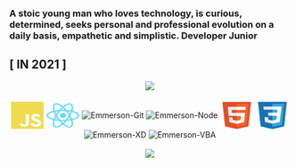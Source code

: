 ### A stoic young man who loves technology, is curious, determined, seeks personal and professional evolution on a daily basis, empathetic and simplistic. Developer Junior

<h2>         [ IN 2021 ]           </h2>

<div align="center">
  <img display="block" src="https://github-readme-stats.vercel.app/api?username=sroliver202023&show_icons=true&theme=radical">

  <div style="display: inline_block">
    <br>
    <img align="center" alt="Emmerson-Js" height="50" width="60" src="https://raw.githubusercontent.com/devicons/devicon/master/icons/javascript/javascript-plain.svg">
    <img align="center" alt="Emmerson-React" height="50" width="60" src="https://raw.githubusercontent.com/devicons/devicon/master/icons/react/react-original.svg">
    <img align="center" alt="Emmerson-Git" height="50" width="60" src="https://upload.wikimedia.org/wikipedia/commons/6/62/Git-logo-orange.svg">
    <img align="center" alt="Emmerson-Node" height="50" width="60" src="https://upload.wikimedia.org/wikipedia/commons/d/d9/Node.js_logo.svg">
    <img align="center" alt="Emmerson-HTML" height="50" width="60" src="https://raw.githubusercontent.com/devicons/devicon/master/icons/html5/html5-original.svg">
    <img align="center" alt="Emmerson-CSS" height="50" width="60" src="https://raw.githubusercontent.com/devicons/devicon/master/icons/css3/css3-original.svg">
    <img align="center" alt="Emmerson-XD" height="50" width="60" src="https://upload.wikimedia.org/wikipedia/commons/c/c2/Adobe_XD_CC_icon.svg">
    <img align="center" alt="Emmerson-VBA" height="50" width="52" src="https://styles.redditmedia.com/t5_2rnlw/styles/communityIcon_z3kwah4z27c71.png?width=256&s=5bac38c05ef99a5cfe910cd79d94b0e9dbe15e6d">
  </div>
    <br>

  <img  display="block" src="https://github-readme-stats.vercel.app/api/top-langs/?username=sroliver202023&show_icons=true&theme=radical">
 </div>
